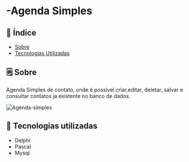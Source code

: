 # -Agenda Simples


## 📕 Índice

- [Sobre](#-sobre)
- [Tecnologias Utilizadas](#-tecnologias-utilizadas)

## 🗒 Sobre

Agenda Simples de contato, onde é possivel criar,editar, deletar, salvar e consultar contatos ja existente no banco de dados.

![Agenda-simples](https://user-images.githubusercontent.com/71336454/149240112-52b226b5-0b5d-4782-8456-cd2739f00a99.PNG)

## 🚀 Tecnologias utilizadas

- Delphi
- Pascal
- Mysql
